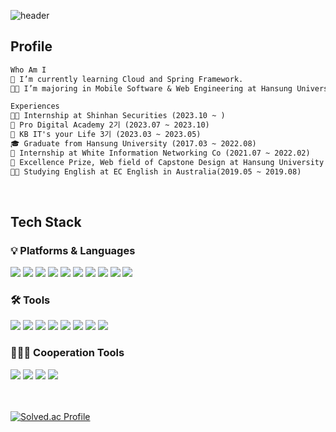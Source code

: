 ![header](https://capsule-render.vercel.app/api?type=slice&color=auto&height=200&section=header&text=Hello👋&desc=I'm%20Jieun&fontSize=60&rotate=14&fontAlignY=25&fontAlign=75&descAlignY=43&descAlign=80&&animation=twinkling)


<h2>  Profile  </h2>

```markdown
Who Am I
🌱 I’m currently learning Cloud and Spring Framework.
👩‍💻 I’m majoring in Mobile Software & Web Engineering at Hansung University.

Experiences
👩‍💼 Internship at Shinhan Securities (2023.10 ~ )
📘 Pro Digital Academy 2기 (2023.07 ~ 2023.10)
📙 KB IT's your Life 3기 (2023.03 ~ 2023.05)
🎓 Graduate from Hansung University (2017.03 ~ 2022.08)
🏢 Internship at White Information Networking Co (2021.07 ~ 2022.02)
🏅 Excellence Prize, Web field of Capstone Design at Hansung University (2021.03 ~ 2021.06)
👩‍💻 Studying English at EC English in Australia(2019.05 ~ 2019.08)

```
<br>

<div>
    <h2> Tech Stack  </h2>
    <h3> 💡 Platforms & Languages </h3>
</div>
<div>
    <img src="https://img.shields.io/badge/Java-007396?style=for-the-badge&logo=Conda-Forge&logoColor=white" />
    <img src="https://img.shields.io/badge/Python-3776AB?style=for-the-badge&logo=Python&logoColor=white" />
    <img src="https://img.shields.io/badge/HTML5-E34F26?style=for-the-badge&logo=HTML5&logoColor=white" />
    <img src="https://img.shields.io/badge/CSS3-1572B6?style=for-the-badge&logo=CSS3&logoColor=white" />
    <img src="https://img.shields.io/badge/Javascript-F7DF1E?style=for-the-badge&logo=javascript&logoColor=white" />
    <img src="https://img.shields.io/badge/JQuery-0769AD?style=for-the-badge&logo=JQuery&logoColor=white" />
    <img src="https://img.shields.io/badge/Spring-6DB33F?style=for-the-badge&logo=Spring&logoColor=white" />
    <img src="https://img.shields.io/badge/BootStrap-7952B3?style=for-the-badge&logo=BootStrap&logoColor=white" />
    <img src="https://img.shields.io/badge/MySQL-4479A1?style=for-the-badge&logo=MySQL&logoColor=white" />
    <img src="https://img.shields.io/badge/Oracle-F80000?style=for-the-badge&logo=Oracle&logoColor=white" />
</div>

<h3>🛠️ Tools</h3>
<div>
    <img src="https://img.shields.io/badge/Eclipse-2C2255?style=for-the-badge&logo=eclipse&logoColor=white" />
    <img src="https://img.shields.io/badge/Intellij-000000?style=for-the-badge&logo=intellijidea&logoColor=white" />
    <img src="https://img.shields.io/badge/Android-3DDC84?style=for-the-badge&logo=Android&logoColor=white" />
    <img src="https://img.shields.io/badge/Docker-2496ED?style=for-the-badge&logo=docker&logoColor=white" />
    <img src="https://img.shields.io/badge/ApacheTomcat-F8DC75?style=for-the-badge&logo=apachetomcat&logoColor=white" />
    <img src="https://img.shields.io/badge/Firebase-FFCA28?style=for-the-badge&logo=firebase&logoColor=white" />
    <img src="https://img.shields.io/badge/AWS-232F3E?style=for-the-badge&logo=amazonaws&logoColor=white" />
    <img src="https://img.shields.io/badge/OZReport-F97B22?style=for-the-badge&logo=ozreport&logoColor=white" />
    
</div>

<h3> 🧑‍🤝‍🧑 Cooperation Tools </h3>
<div>
    <img src="https://img.shields.io/badge/Github-181717?style=for-the-badge&logo=github&logoColor=white" />
    <img src="https://img.shields.io/badge/Notion-000000?style=for-the-badge&logo=notion&logoColor=white" />
    <img src="https://img.shields.io/badge/Figma-F24E1E?style=for-the-badge&logo=figma&logoColor=white" />
    <img src="https://img.shields.io/badge/Jira-0052CC?style=for-the-badge&logo=Jira&logoColor=white" />
</div>
<br><br>


<!-- github/boj -->
<!-- <img src="https://github-readme-stats.vercel.app/api?username=Jieun714&theme=swift&show_icons=true" />  -->
<!-- <h3> Algorithm GOLD Level</h3> -->

   [![Solved.ac Profile](http://mazassumnida.wtf/api/v2/generate_badge?boj=lje71421)](https://solved.ac/lje71421)

<br>

